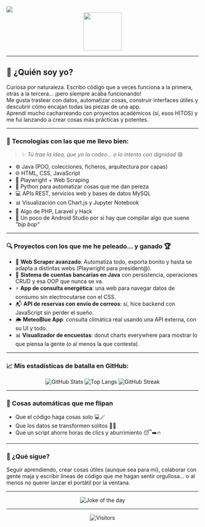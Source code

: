 <!-- Banner animado (puedes cambiar por uno tuyo si quieres) -->
<img src="https://readme-typing-svg.demolab.com/?lines=¡Hola%2C+soy+Holly!;Desarrolladora+en+proceso+de+transformación+digital;Fan+del+backend,+frontend+y+scraping&center=true&width=1000&height=80&color=60FFDD&vCenter=true&size=26&pause=1000" />

<div align="center">
  <img src="https://media.giphy.com/media/Y4z9olnoVl5QI/giphy.gif" width="100px" height="100px">
</div>

---

## 👾 ¿Quién soy yo?

Curiosa por naturaleza. Escribo código que a veces funciona a la primera, otras a la tercera... ¡pero siempre acaba funcionando!  
Me gusta trastear con datos, automatizar cosas, construir interfaces útiles y descubrir cómo encajan todas las piezas de una app.  
Aprendí mucho cacharreando con proyectos académicos (sí, esos HITOS) y me fui lanzando a crear cosas más prácticas y potentes.

---

### 🧰 Tecnologías con las que me llevo bien:

> ✨ *Tú trae la idea, que yo la codeo... o lo intento con dignidad* 😅

- ⚙️ Java (POO, colecciones, ficheros, arquitectura por capas)
- 🌐 HTML, CSS, JavaScript
- 🤖 Playwright + Web Scraping
- 🐍 Python para automatizar cosas que me dan pereza
- 💻 APIs REST, servicios web y bases de datos MySQL
- 📊 Visualización con Chart.js y Jupyter Notebook
- 🧠 Algo de PHP, Laravel y Hack
- 📱 Un poco de Android Studio por si hay que compilar algo que suene *"bip bop"*

---

### 🔍 Proyectos con los que me he peleado... y ganado 🏆

- 🤯 **Web Scraper avanzado**: Automatiza todo, exporta bonito y hasta se adapta a distintas webs (Playwright para president@).
- 🏦 **Sistema de cuentas bancarias en Java** con persistencia, operaciones CRUD y esa OOP que nunca se va.
- ⚡ **App de consulta energética**: una web para navegar datos de consumo sin electrocutarse con el CSS.
- 📬 **API de reservas con envío de correos**: sí, hice backend con JavaScript sin perder el sueño.
- 🌦️ **MeteoBlue App**: consulta climática real usando una API externa, con su UI y todo.
- 📊 **Visualizador de encuestas**: donut charts everywhere para mostrar lo que piensa la gente (o al menos la que contesta).

---

### 📈 Mis estadísticas de batalla en GitHub:

<p align="center">
  <img src="https://github-readme-stats.vercel.app/api?username=hollyredfield&show_icons=true&theme=tokyonight" alt="GitHub Stats" />
  <img src="https://github-readme-stats.vercel.app/api/top-langs/?username=hollyredfield&layout=compact&theme=tokyonight" alt="Top Langs" />
  <img src="https://streak-stats.demolab.com/?user=hollyredfield&theme=tokyonight" alt="GitHub Streak" />
</p>

---

### 🤖 Cosas automáticas que me flipan

- Que el código haga cosas solo 💻🪄  
- Que los datos se transformen solitos 🧙‍♀️  
- Que un script ahorre horas de clics y aburrimiento 😴➡️🔥

---

### 🚀 ¿Qué sigue?

Seguir aprendiendo, crear cosas útiles (aunque sea para mí), colaborar con gente maja y escribir líneas de código que me hagan sentir orgullosa... o al menos no querer lanzar el portátil por la ventana.

---

<div align="center">
  <img src="https://readme-jokes.vercel.app/api" alt="Joke of the day" />
</div>

---

<!-- Visitas -->
<p align="center">
  <img src="https://komarev.com/ghpvc/?username=hollyredfield&color=blue" alt="Visitors" />
</p>
